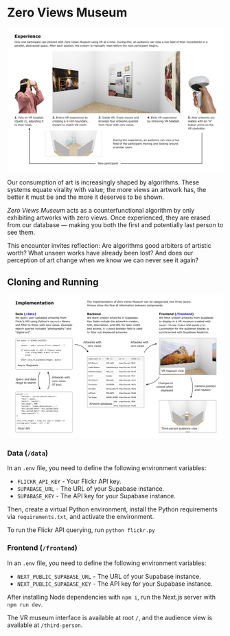 # Zero Views Museum

![Experience](readme/Experience.png)

Our consumption of art is increasingly shaped by algorithms. These systems equate virality with value; the more views an artwork has, the better it must be and the more it deserves to be shown.

_Zero Views Museum_ acts as a counterfunctional algorithm by only exhibiting artworks with zero views. Once experienced, they are erased from our database — making you both the first and potentially last person to see them.

This encounter invites reflection: Are algorithms good arbiters of artistic worth? What unseen works have already been lost? And does our perception of art change when we know we can never see it again?

## Cloning and Running

![Implementation](readme/Implementation.png)

### Data (`/data`)

In an `.env` file, you need to define the following environment variables:

- `FLICKR_API_KEY` - Your Flickr API key.
- `SUPABASE_URL` - The URL of your Supabase instance.
- `SUPABASE_KEY` - The API key for your Supabase instance.

Then, create a virtual Python environment, install the Python requirements via `requirements.txt`, and activate the environment.

To run the Flickr API querying, run `python flickr.py`

### Frontend (`/frontend`)

In an `.env` file, you need to define the following environment variables:

- `NEXT_PUBLIC_SUPABASE_URL` - The URL of your Supabase instance.
- `NEXT_PUBLIC_SUPABASE_KEY` - The API key for your Supabase instance.

After installing Node dependencies with `npm i`, run the Next.js server with `npm run dev`.

The VR museum interface is available at root `/`, and the audience view is available at `/third-person`.
